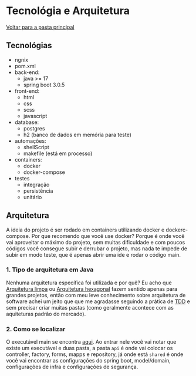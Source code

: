 # Tecnológia e Arquitetura

[Voltar para a pasta principal](https://github.com/ItaloMiguel/cursinho)

## Tecnológias
- ngnix
- pom.xml
- back-end:
    - java >= 17
    - spring boot 3.0.5
- front-end:
    - html
    - css
    - scss
    - javascript
- database:
    - postgres
    - h2 (banco de dados em memória para teste)
- automações:
    - shellScript
    - makefile (está em processo)
- containers:
    - docker 
    - docker-compose
- testes
    - integração
    - persistência
    - unitário

## Arquitetura
A ideia do projeto é ser rodado em containers utilizando docker e dockerc-compose. Por que recomendo que você use docker? Porque é onde você vai aproveitar o máximo do projeto, sem muitas dificuldade e com poucos códigos você consegue subir e derrubar o projeto, mas nada te impede de subir em modo teste, que é apenas abrir uma ide e rodar o código main.

### 1. Tipo de arquitetura em Java
Nenhuma arquitetura específica foi utilizada e por quê? Eu acho que [Arquitetura limpa](https://engsoftmoderna.info/artigos/arquitetura-limpa.html) ou [Arquitetura hexagonal](https://engsoftmoderna.info/artigos/arquitetura-hexagonal.html) fazem sentido apenas para grandes projetos, então com meu leve conhecimento sobre arquitetura de software achei um jeito que que me agradasse seguindo a prática de [TDD](https://pt.wikipedia.org/wiki/Test-driven_development) e sem precisar criar muitas pastas (como geralmente acontece com as aquiteturas padrão do mercado).


### 2. Como se localizar
O executável main se encontra [aqui](https://github.com/ItaloMiguel/cursinho/tree/master/src/main/java/br/com/blog/cursinho). Ao entrar nele você vai notar que existe um executável e duas pasta, a pasta `api` é onde vai colocar os controller, factory, forms, mapps e repository, já onde está `shared` é onde você vai encontrar as configurações do spring boot, model/domain, configurações de infra e configurações de segurança.

    